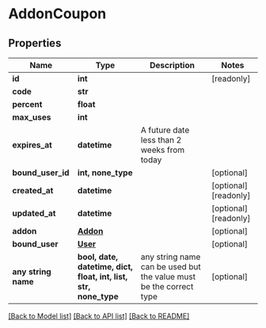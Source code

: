 # AddonCoupon


## Properties
Name | Type | Description | Notes
------------ | ------------- | ------------- | -------------
**id** | **int** |  | [readonly] 
**code** | **str** |  | 
**percent** | **float** |  | 
**max_uses** | **int** |  | 
**expires_at** | **datetime** | A future date less than 2 weeks from today | 
**bound_user_id** | **int, none_type** |  | [optional] 
**created_at** | **datetime** |  | [optional] [readonly] 
**updated_at** | **datetime** |  | [optional] [readonly] 
**addon** | [**Addon**](Addon.md) |  | [optional] 
**bound_user** | [**User**](User.md) |  | [optional] 
**any string name** | **bool, date, datetime, dict, float, int, list, str, none_type** | any string name can be used but the value must be the correct type | [optional]

[[Back to Model list]](../README.md#documentation-for-models) [[Back to API list]](../README.md#documentation-for-api-endpoints) [[Back to README]](../README.md)


